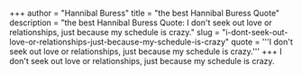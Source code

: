 +++
author = "Hannibal Buress"
title = "the best Hannibal Buress Quote"
description = "the best Hannibal Buress Quote: I don't seek out love or relationships, just because my schedule is crazy."
slug = "i-dont-seek-out-love-or-relationships-just-because-my-schedule-is-crazy"
quote = '''I don't seek out love or relationships, just because my schedule is crazy.'''
+++
I don't seek out love or relationships, just because my schedule is crazy.
